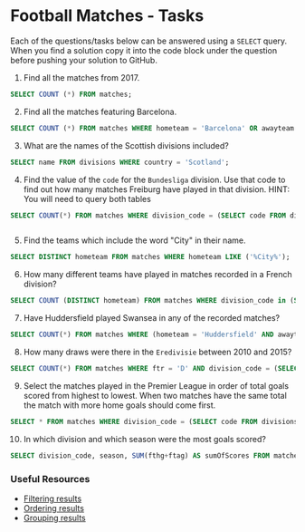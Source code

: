 # Football Matches - Tasks

Each of the questions/tasks below can be answered using a `SELECT` query. When you find a solution copy it into the code block under the question before pushing your solution to GitHub.

1) Find all the matches from 2017.

```sql
SELECT COUNT (*) FROM matches;


```

2) Find all the matches featuring Barcelona.

```sql
SELECT COUNT (*) FROM matches WHERE hometeam = 'Barcelona' OR awayteam = 'Barcelona';


```

3) What are the names of the Scottish divisions included?

```sql
SELECT name FROM divisions WHERE country = 'Scotland';


```

4) Find the value of the `code` for the `Bundesliga` division. Use that code to find out how many matches Freiburg have played in that division. HINT: You will need to query both tables

```sql
SELECT COUNT(*) FROM matches WHERE division_code = (SELECT code FROM divisions WHERE name = 'Bundesliga') AND hometeam = 'Freiburg' OR awayteam = 'Freiburg';



```

5) Find the teams which include the word "City" in their name. 

```sql
SELECT DISTINCT hometeam FROM matches WHERE hometeam LIKE ('%City%');


```

6) How many different teams have played in matches recorded in a French division?

```sql
SELECT COUNT (DISTINCT hometeam) FROM matches WHERE division_code in (SELECT code FROM divisions WHERE country = 'France');


```

7) Have Huddersfield played Swansea in any of the recorded matches?

```sql
SELECT COUNT(*) FROM matches WHERE (hometeam = 'Huddersfield' AND awayteam = 'Swansea') OR (hometeam = 'Swansea' AND awayteam = 'Huddersfield');


```

8) How many draws were there in the `Eredivisie` between 2010 and 2015?

```sql
SELECT COUNT(*) FROM matches WHERE ftr = 'D' AND division_code = (SELECT code FROM divisions WHERE name = 'Eredivisie') AND season >= 2010 AND season <= 2015;


```

9) Select the matches played in the Premier League in order of total goals scored from highest to lowest. When two matches have the same total the match with more home goals should come first.

```sql
SELECT * FROM matches WHERE division_code = (SELECT code FROM divisions WHERE name = 'Premier League') ORDER BY (fthg + ftag) DESC, fthg DESC;


```

10) In which division and which season were the most goals scored?

```sql
SELECT division_code, season, SUM(fthg+ftag) AS sumOfScores FROM matches GROUP BY season, division_code ORDER BY sumOfScores DESC LIMIT 1;


```

### Useful Resources

- [Filtering results](https://www.w3schools.com/sql/sql_where.asp)
- [Ordering results](https://www.w3schools.com/sql/sql_orderby.asp)
- [Grouping results](https://www.w3schools.com/sql/sql_groupby.asp)
